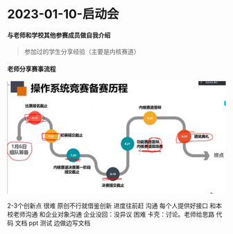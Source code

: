 # 2023-01-10-启动会

#### 与老师和学校其他参赛成员做自我介绍

> 参加过的学生分享经验（主要是内核赛道）

#### 老师分享赛事流程

![0.赛事流程](./images/0.赛事流程.png)



2-3个创新点 很难
原创不行就借鉴创新
进度往前赶
沟通
每个人提供好接口
和本校老师沟通 和企业对象沟通
企业没回：没异议
困难 卡壳：讨论。老师给思路
代码 文档 ppt 测试
边做边写文档